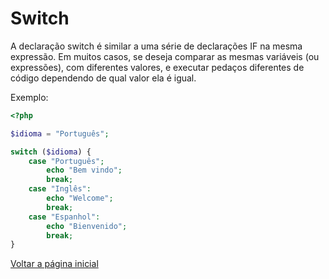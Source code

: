 # Switch

A declaração switch é similar a uma série de declarações IF na mesma expressão. Em muitos casos, se deseja comparar as mesmas variáveis (ou expressões), com diferentes valores, e executar pedaços diferentes de código dependendo de qual valor ela é igual.

Exemplo:

```php
<?php

$idioma = "Português";

switch ($idioma) {
    case "Português";
        echo "Bem vindo";
        break;
    case "Inglês":
        echo "Welcome";
        break;
    case "Espanhol":
        echo "Bienvenido";
        break;
}
```

[Voltar a página inicial](../README.md)